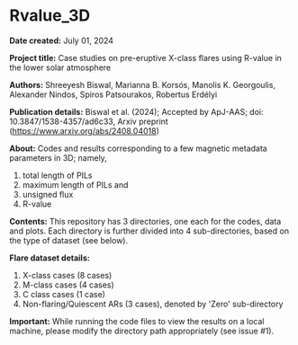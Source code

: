 # Rvalue_3D

**Date created:** July 01, 2024

**Project title:** Case studies on pre-eruptive X-class flares using R-value in the lower solar atmosphere 

**Authors:** Shreeyesh Biswal, Marianna B. Korsós, Manolis K. Georgoulis, Alexander Nindos, Spiros Patsourakos, Robertus Erdélyi 

**Publication details:** Biswal et al. (2024); Accepted by ApJ-AAS; doi: 10.3847/1538-4357/ad6c33, Arxiv preprint (https://www.arxiv.org/abs/2408.04018)

**About:** Codes and results corresponding to a few magnetic metadata parameters in 3D; namely, 
1. total length of PILs
2. maximum length of PILs and 
3. unsigned flux
4. R-value

**Contents:** This repository has 3 directories, one each for the codes, data and plots. Each directory is further divided into 4 sub-directories, based on the type of dataset (see below).  

**Flare dataset details:** 
1. X-class cases (8 cases)
2. M-class cases (4 cases)
3. C class cases (1 case)
4. Non-flaring/Quiescent ARs (3 cases), denoted by 'Zero' sub-directory

**Important:** While running the code files to view the results on a local machine, please modify the directory path appropriately (see issue #1). 



